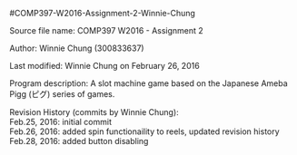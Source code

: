#COMP397-W2016-Assignment-2-Winnie-Chung

Source file name: COMP397 W2016 - Assignment 2

Author: Winnie Chung (300833637)

Last modified: Winnie Chung on February 26, 2016

Program description: A slot machine game based on the Japanese Ameba Pigg (ピグ) series of games.

Revision History (commits by Winnie Chung):  
Feb.25, 2016: initial commit  
Feb.26, 2016: added spin functionaility to reels, updated revision history
Feb.28, 2016: added button disabling
